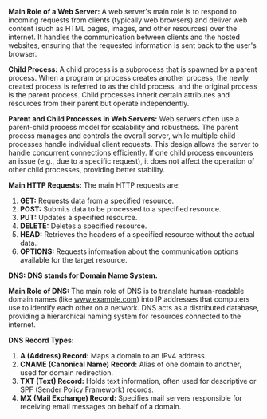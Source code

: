 **Main Role of a Web Server:**
A web server's main role is to respond to incoming requests from clients (typically web browsers) and deliver web content (such as HTML pages, images, and other resources) over the internet. It handles the communication between clients and the hosted websites, ensuring that the requested information is sent back to the user's browser.

**Child Process:**
A child process is a subprocess that is spawned by a parent process. When a program or process creates another process, the newly created process is referred to as the child process, and the original process is the parent process. Child processes inherit certain attributes and resources from their parent but operate independently.

**Parent and Child Processes in Web Servers:**
Web servers often use a parent-child process model for scalability and robustness. The parent process manages and controls the overall server, while multiple child processes handle individual client requests. This design allows the server to handle concurrent connections efficiently. If one child process encounters an issue (e.g., due to a specific request), it does not affect the operation of other child processes, providing better stability.

**Main HTTP Requests:**
The main HTTP requests are:

1. **GET:** Requests data from a specified resource.
2. **POST:** Submits data to be processed to a specified resource.
3. **PUT:** Updates a specified resource.
4. **DELETE:** Deletes a specified resource.
5. **HEAD:** Retrieves the headers of a specified resource without the actual data.
6. **OPTIONS:** Requests information about the communication options available for the target resource.

**DNS:**
**DNS stands for Domain Name System.**

**Main Role of DNS:**
The main role of DNS is to translate human-readable domain names (like www.example.com) into IP addresses that computers use to identify each other on a network. DNS acts as a distributed database, providing a hierarchical naming system for resources connected to the internet.

**DNS Record Types:**

1. **A (Address) Record:** Maps a domain to an IPv4 address.
2. **CNAME (Canonical Name) Record:** Alias of one domain to another, used for domain redirection.
3. **TXT (Text) Record:** Holds text information, often used for descriptive or SPF (Sender Policy Framework) records.
4. **MX (Mail Exchange) Record:** Specifies mail servers responsible for receiving email messages on behalf of a domain.
